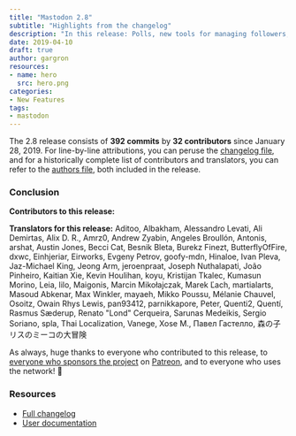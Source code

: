```yaml
---
title: "Mastodon 2.8"
subtitle: "Highlights from the changelog"
description: "In this release: Polls, new tools for managing followers, new frontpage design, new admin features and more"
date: 2019-04-10
draft: true
author: gargron
resources:
- name: hero
  src: hero.png
categories:
- New Features
tags:
- mastodon
---
```


The 2.8 release consists of **392 commits** by **32 contributors** since January 28, 2019. For line-by-line attributions, you can peruse the [changelog file][changelog], and for a historically complete list of contributors and translators, you can refer to the [authors file][authors], both included in the release.

[changelog]: https://github.com/tootsuite/mastodon/blob/v2.8.0/CHANGELOG.md
[authors]: https://github.com/tootsuite/mastodon/blob/v2.8.0/AUTHORS.md

### Conclusion

**Contributors to this release:**

**Translators for this release:** Aditoo, Albakham, Alessandro Levati, Ali Demirtas, Alix D. R., Amrz0, Andrew Zyabin, Angeles Broullón, Antonis, arshat, Austin Jones, Becci Cat, Besnik Bleta, Burekz Finezt, ButterflyOfFire, dxwc, Einhjeriar, Eirworks, Evgeny Petrov, goofy-mdn, Hinaloe, Ivan Pleva, Jaz-Michael King, Jeong Arm, jeroenpraat, Joseph Nuthalapati, João Pinheiro, Kaitian Xie, Kevin Houlihan, koyu, Kristijan Tkalec, Kumasun Morino, Leia, lilo, Maigonis, Marcin Mikołajczak, Marek Ľach, martialarts, Masoud Abkenar, Max Winkler, mayaeh, Mikko Poussu, Mélanie Chauvel, Osoitz, Owain Rhys Lewis, pan93412, parnikkapore, Peter, Quenti2, Quentí, Rasmus Sæderup, Renato "Lond" Cerqueira, Sarunas Medeikis, Sergio Soriano, spla, Thai Localization, Vanege, Xose M., Павел Гастелло, 森の子リスのミーコの大冒険

As always, huge thanks to everyone who contributed to this release, to [everyone who sponsors the project][sponsors] on [Patreon][patreon], and to everyone who uses the network! 🐘

[sponsors]: https://joinmastodon.org/sponsors
[patreon]: https://patreon.com/mastodon

### Resources

- [Full changelog](https://github.com/tootsuite/mastodon/releases/tag/v2.8.0)
- [User documentation](https://docs.joinmastodon.org/usage/basics/)
